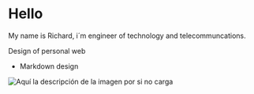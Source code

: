 # Hello

My name is Richard, i´m engineer of technology and telecommuncations.


Design of personal web
* Markdown design

![Aquí la descripción de la imagen por si no carga]([https://github.com/RiichiAgrr/riichiagrr.github.io/blob/main/static/img/luxembourg.six-image.standard.1920.jpg])



